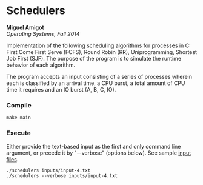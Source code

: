 Schedulers
==========
**Miguel Amigot**
<br>
*Operating Systems, Fall 2014*


Implementation of the following scheduling algorithms for processes in C: First Come First Serve (FCFS), Round Robin (RR), Uniprogramming, Shortest Job First (SJF). The purpose of the program is to simulate the runtime behavior of each algorithm.

The program accepts an input consisting of a series of processes wherein each is classified by an arrival time, a CPU burst, a total amount of CPU time it requires and an IO burst (A, B, C, IO).

### Compile
```
make main
```

### Execute
Either provide the text-based input as the first and only command line argument, or precede it by "--verbose" (options below). See sample [input files](inputs/).
```
./schedulers inputs/input-4.txt
./schedulers --verbose inputs/input-4.txt
```


